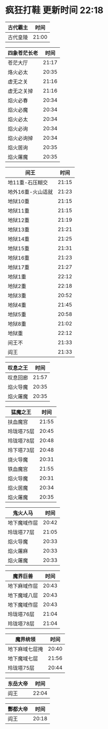 # 疯狂打鞋 更新时间 22:18

| 古代霸主   | 时间    |
|--------|-------|
| 古代皇陵 | 21:00 |

| 四象苍茫长老   | 时间    |
|--------|-------|
| 苍茫大厅 | 21:17 |
| 烙火必太 | 20:35 |
| 虚无之关 | 21:16 |
| 虚无之关掉 | 21:16 |
| 焰火必春 | 20:34 |
| 焰火必魔 | 20:34 |
| 焰火必太 | 20:34 |
| 焰火必询 | 20:34 |
| 焰火必询掉 | 20:34 |
| 焰火居询 | 20:35 |
| 焰火屠魔 | 20:35 |

| 间王   | 时间    |
|--------|-------|
| 地11重-石压糊交 | 21:15 |
| 地外16重-火山适就 | 21:23 |
| 地狱10重 | 21:15 |
| 地狱11重 | 21:15 |
| 地狱12重 | 21:19 |
| 地狱13重 | 21:21 |
| 地狱14重 | 21:25 |
| 地狱15重 | 21:31 |
| 地狱16重 | 21:23 |
| 地狱17重 | 21:27 |
| 地狱1重 | 22:12 |
| 地狱2重 | 22:18 |
| 地狱3重 | 20:52 |
| 地狱4重 | 21:45 |
| 地狱5重 | 20:58 |
| 地狱8重 | 21:02 |
| 地狱重 | 22:12 |
| 间王不 | 21:33 |
| 阎王 | 21:33 |

| 叹息之王   | 时间    |
|--------|-------|
| 叹息回廊 | 21:57 |
| 焰火导魔 | 20:35 |
| 焰火屠魔 | 20:35 |

| 猛魔之王   | 时间    |
|--------|-------|
| 扶血魔宫 | 21:55 |
| 玲珑塔75层 | 20:45 |
| 玲珑塔78层 | 20:48 |
| 玲下塔73层 | 20:48 |
| 烧火导魔 | 20:31 |
| 铁血魔宫 | 21:55 |
| 焰火导魔 | 20:31 |
| 焰火居魔 | 20:34 |
| 焰火屠魔 | 20:35 |

| 鬼火人马   | 时间    |
|--------|-------|
| 地下魔域作层 | 20:42 |
| 玲珑塔77层 | 21:05 |
| 焰火导魔 | 20:33 |
| 焰火屠麻 | 20:33 |
| 焰火屠魔 | 20:33 |

| 魔界巨兽   | 时间    |
|--------|-------|
| 地下麻域作层 | 20:43 |
| 地下魔域八层 | 20:43 |
| 地下魔域作层 | 20:43 |
| 玲珑塔76层 | 21:04 |
| 玲珑塔78层 | 21:04 |

| 魔界统领   | 时间    |
|--------|-------|
| 地下麻域七层掩 | 20:40 |
| 地下魔域七层 | 21:56 |
| 玲珑塔75层 | 20:44 |

| 东岳大帝   | 时间    |
|--------|-------|
| 阎王 | 22:04 |

| 酆都大帝   | 时间    |
|--------|-------|
| 阎王 | 20:18 |